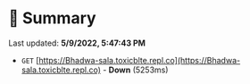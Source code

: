 # 📖 Summary
Last updated: **5/9/2022, 5:47:43 PM**

- `GET` [https://Bhadwa-sala.toxicblte.repl.co](https://Bhadwa-sala.toxicblte.repl.co) - **Down** (5253ms)
